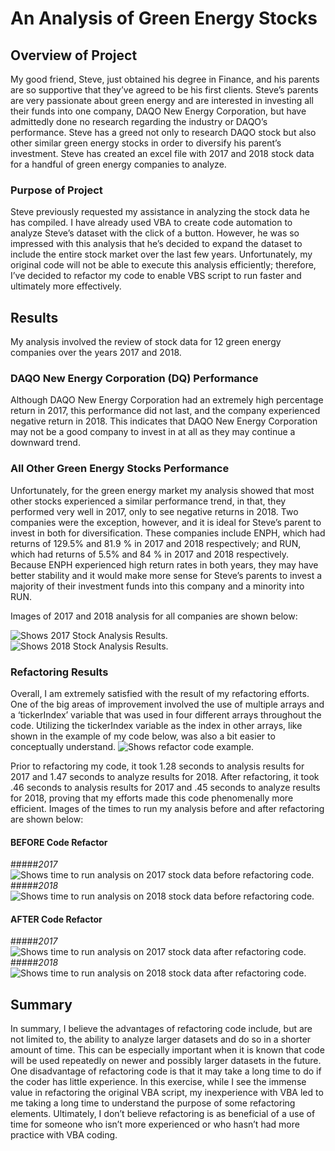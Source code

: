 # An Analysis of Green Energy Stocks

## Overview of Project
My good friend, Steve, just obtained his degree in Finance, and his parents are so supportive that they’ve agreed to be his first clients. Steve’s parents are very passionate about green energy and are interested in investing all their funds into one company, DAQO New Energy Corporation, but have admittedly done no research regarding the industry or DAQO’s performance. Steve has a greed not only to research DAQO stock but also other similar green energy stocks in order to diversify his parent’s investment. Steve has created an excel file with 2017 and 2018 stock data for a handful of green energy companies to analyze.
### Purpose of Project
Steve previously requested my assistance in analyzing the stock data he has compiled. I have already used VBA to create code automation to analyze Steve’s dataset with the click of a button. However, he was so impressed with this analysis that he’s decided to expand the dataset to include the entire stock market over the last few years. Unfortunately, my original code will not be able to execute this analysis efficiently; therefore, I’ve decided to refactor my code to enable VBS script to run faster and ultimately more effectively.

## Results
My analysis involved the review of stock data for 12 green energy companies over the years 2017 and 2018. 
### DAQO New Energy Corporation (DQ) Performance
Although DAQO New Energy Corporation had an extremely high percentage return in 2017, this performance did not last, and the company experienced negative return in 2018. This indicates that DAQO New Energy Corporation may not be a good company to invest in at all as they may continue a downward trend.  
### All Other Green Energy Stocks Performance
Unfortunately, for the green energy market my analysis showed that most other stocks experienced a similar performance trend, in that, they performed very well in 2017, only to see negative returns in 2018. Two companies were the exception, however, and it is ideal for Steve’s parent to invest in both for diversification. These companies include ENPH, which had returns of 129.5% and 81.9 % in 2017 and 2018 respectively; and RUN, which had returns of 5.5% and 84 % in 2017 and 2018 respectively. Because ENPH experienced high return rates in both years, they may have better stability and it would make more sense for Steve’s parents to invest a majority of their investment funds into this company and a minority into RUN.

Images of 2017 and 2018 analysis for all companies are shown below:

<picture>
 <source media="(prefers-color-scheme: light)" srcset="https://github.com/ODaniels852/stock-analysis/raw/main/Resources/VBA_Challenge_2017.png">
 <img alt=" Shows 2017 Stock Analysis Results."/>
</picture>
 
<picture>
 <source media="(prefers-color-scheme: light)" srcset="https://github.com/ODaniels852/stock-analysis/raw/main/Resources/VBA_Challenge_2018.png">
 <img alt=" Shows 2018 Stock Analysis Results."/>
</picture> 

### Refactoring Results
Overall, I am extremely satisfied with the result of my refactoring efforts. One of the big areas of improvement involved the use of multiple arrays and a ‘tickerIndex’ variable that was used in four different arrays throughout the code. Utilizing the tickerIndex variable as the index in other arrays, like shown in the example of my code below, was also a bit easier to conceptually understand. 
<picture>
 <source media="(prefers-color-scheme: light)" srcset="https://github.com/ODaniels852/stock-analysis/raw/main/Resources/tickerIndex_Code_Example.png">
 <img alt=" Shows refactor code example."/>
</picture> 

Prior to refactoring my code, it took 1.28 seconds to analysis results for 2017 and 1.47 seconds to analyze results for 2018. After refactoring, it took .46 seconds to analysis results for 2017 and .45 seconds to analyze results for 2018, proving that my efforts made this code phenomenally more efficient.
Images of the times to run my analysis before and after refactoring are shown below:

#### **BEFORE Code Refactor**
#####_2017_
<picture>
 <source media="(prefers-color-scheme: light)" srcset="https://github.com/ODaniels852/stock-analysis/raw/main/Resources/BEFORE_Refactor_2017_AnalysisTime.png">
 <img alt=" Shows time to run analysis on 2017 stock data before refactoring code."/>
</picture>
#####_2018_ 
<picture>
 <source media="(prefers-color-scheme: light)" srcset="https://github.com/ODaniels852/stock-analysis/raw/main/Resources/BEFORE_Refactor_2018_AnalysisTime.png">
 <img alt=" Shows time to run analysis on 2018 stock data before refactoring code."/>
</picture> 

#### **AFTER Code Refactor**
#####_2017_
<picture>
 <source media="(prefers-color-scheme: light)" srcset="https://github.com/ODaniels852/stock-analysis/raw/main/Resources/AFTER_Refactor_2017_AnalysisTime.png">
 <img alt=" Shows time to run analysis on 2017 stock data after refactoring code."/>
</picture>
#####_2018_ 
<picture>
 <source media="(prefers-color-scheme: light)" srcset="https://github.com/ODaniels852/stock-analysis/raw/main/Resources/AFTER_Refactor_2018_AnalysisTime.png">
 <img alt=" Shows time to run analysis on 2018 stock data after refactoring code."/>
</picture> 

## Summary
In summary, I believe the advantages of refactoring code include, but are not limited to, the ability to analyze larger datasets and do so in a shorter amount of time. This can be especially important when it is known that code will be used repeatedly on newer and possibly larger datasets in the future. One disadvantage of refactoring code is that it may take a long time to do if the coder has little experience. In this exercise, while I see the immense value in refactoring the original VBA script, my inexperience with VBA led to me taking a long time to understand the purpose of some refactoring elements. Ultimately, I don’t believe refactoring is as beneficial of a use of time for someone who isn’t more experienced or who hasn’t had more practice with VBA coding.

